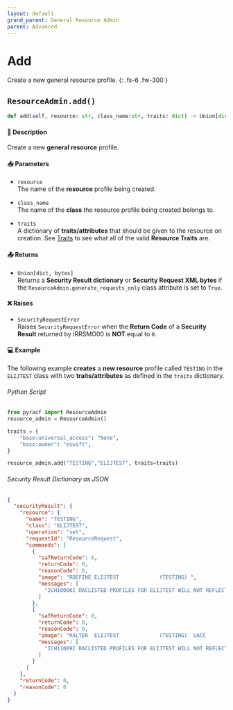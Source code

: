 ```yaml
---
layout: default
grand_parent: General Resource Admin
parent: Advanced
---
```


# Add

Create a new general resource profile.
{: .fs-6 .fw-300 }

## `ResourceAdmin.add()`

```python
def add(self, resource: str, class_name:str, traits: dict) -> Union[dict, bytes]:
```

#### 📄 Description

Create a new **general resource** profile.

#### 📥 Parameters
* `resource`<br>
  The name of the **resource** profile being created.

* `class_name`<br>
  The name of the **class** the resource profile being created belongs to.

* `traits`<br>
  A dictionary of **traits/attributes** that should be given to the resource on creation. See [Traits](../segments_traits_operators#traits) to see what all of the valid **Resource Traits** are.

#### 📤 Returns
* `Union[dict, bytes]`<br>
  Returns a **Security Result dictionary** or **Security Request XML bytes** if the `ResourceAdmin.generate_requests_only` class attribute is set to `True`.

#### ❌ Raises
* `SecurityRequestError`<br>
  Raises `SecurityRequestError` when the **Return Code** of a **Security Result** returned by IRRSMO00 is **NOT** equal to `0`.

#### 💻 Example

The following example **creates** a **new resource** profile called `TESTING` in the `ELIJTEST` class with two **traits/attributes** as defined in the `traits` dictionary.

###### Python Script
```python
from pyracf import ResourceAdmin
resource_admin = ResourceAdmin()

traits = {
    "base:universal_access": "None",
    "base:owner": "eswift",
}

resource_admin.add("TESTING","ELIJTEST", traits=traits)
```

###### Security Result Dictionary as JSON
```json
{
  "securityResult": {
    "resource": {
      "name": "TESTING",
      "class": "ELIJTEST",
      "operation": "set",
      "requestId": "ResourceRequest",
      "commands": [
        {
          "safReturnCode": 0,
          "returnCode": 0,
          "reasonCode": 0,
          "image": "RDEFINE ELIJTEST             (TESTING) ",
          "messages": [
            "ICH10006I RACLISTED PROFILES FOR ELIJTEST WILL NOT REFLECT THE ADDITION(S) UNTIL A SETROPTS REFRESH IS ISSUED."
          ]
        },
        {
          "safReturnCode": 0,
          "returnCode": 0,
          "reasonCode": 0,
          "image": "RALTER  ELIJTEST             (TESTING)  UACC        (None) OWNER       (eswift)",
          "messages": [
            "ICH11009I RACLISTED PROFILES FOR ELIJTEST WILL NOT REFLECT THE UPDATE(S) UNTIL A SETROPTS REFRESH IS ISSUED."
          ]
        }
      ]
    },
    "returnCode": 0,
    "reasonCode": 0
  }
}
```